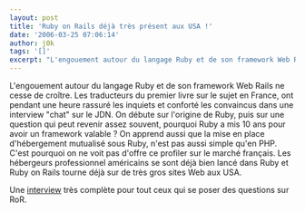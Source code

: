 ```yaml
---
layout: post
title: 'Ruby on Rails déjà très présent aux USA !'
date: '2006-03-25 07:06:14'
author: j0k
tags: '[]'
excerpt: "L'engouement autour du langage Ruby et de son framework Web Rails ne cesse de croître. Les traducteurs du premier livre sur le sujet en France, ont pendant une heure rassuré les inquiets et conforté les convaincus dans une interview &quot;chat&quot; sur le JDN.     \nOn débute sur l'origine de Ruby, puis sur une question qui peut revenir assez souvent, pourquoi      …"
---
```


L'engouement autour du langage Ruby et de son framework Web Rails ne cesse de croître. Les traducteurs du premier livre sur le sujet en France, ont pendant une heure rassuré les inquiets et conforté les convaincus dans une interview &quot;chat&quot; sur le JDN.
On débute sur l'origine de Ruby, puis sur une question qui peut revenir assez souvent, pourquoi Ruby a mis 10 ans pour avoir un framework valable ?   On apprend aussi que la mise en place d'hébergement mutualisé sous Ruby, n'est pas aussi simple qu'en PHP. C'est pourquoi on ne voit pas d'offre ce profiler sur le marché français. Les hébergeurs professionnel américains se sont déjà bien lancé dans Ruby et Ruby on Rails tourne déjà sur de très gros sites Web aux USA.

Une [interview](http://developpeur.journaldunet.com/itws/060324-itw-rubyonrails-julliard-piacentini.shtml) très complète pour tout ceux qui se poser des questions sur RoR.
